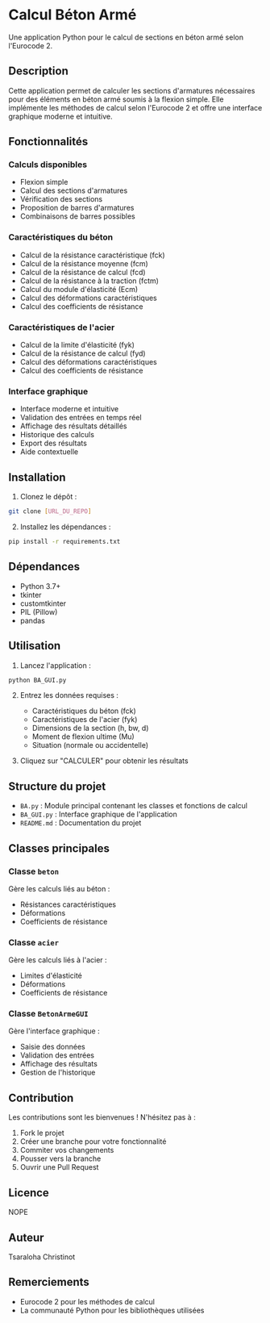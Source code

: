 # Calcul Béton Armé

Une application Python pour le calcul de sections en béton armé selon l'Eurocode 2.

## Description

Cette application permet de calculer les sections d'armatures nécessaires pour des éléments en béton armé soumis à la flexion simple. Elle implémente les méthodes de calcul selon l'Eurocode 2 et offre une interface graphique moderne et intuitive.

## Fonctionnalités

### Calculs disponibles
- Flexion simple
- Calcul des sections d'armatures
- Vérification des sections
- Proposition de barres d'armatures
- Combinaisons de barres possibles

### Caractéristiques du béton
- Calcul de la résistance caractéristique (fck)
- Calcul de la résistance moyenne (fcm)
- Calcul de la résistance de calcul (fcd)
- Calcul de la résistance à la traction (fctm)
- Calcul du module d'élasticité (Ecm)
- Calcul des déformations caractéristiques
- Calcul des coefficients de résistance

### Caractéristiques de l'acier
- Calcul de la limite d'élasticité (fyk)
- Calcul de la résistance de calcul (fyd)
- Calcul des déformations caractéristiques
- Calcul des coefficients de résistance

### Interface graphique
- Interface moderne et intuitive
- Validation des entrées en temps réel
- Affichage des résultats détaillés
- Historique des calculs
- Export des résultats
- Aide contextuelle

## Installation

1. Clonez le dépôt :
```bash
git clone [URL_DU_REPO]
```

2. Installez les dépendances :
```bash
pip install -r requirements.txt
```

## Dépendances

- Python 3.7+
- tkinter
- customtkinter
- PIL (Pillow)
- pandas

## Utilisation

1. Lancez l'application :
```bash
python BA_GUI.py
```

2. Entrez les données requises :
   - Caractéristiques du béton (fck)
   - Caractéristiques de l'acier (fyk)
   - Dimensions de la section (h, bw, d)
   - Moment de flexion ultime (Mu)
   - Situation (normale ou accidentelle)

3. Cliquez sur "CALCULER" pour obtenir les résultats

## Structure du projet

- `BA.py` : Module principal contenant les classes et fonctions de calcul
- `BA_GUI.py` : Interface graphique de l'application
- `README.md` : Documentation du projet

## Classes principales

### Classe `beton`
Gère les calculs liés au béton :
- Résistances caractéristiques
- Déformations
- Coefficients de résistance

### Classe `acier`
Gère les calculs liés à l'acier :
- Limites d'élasticité
- Déformations
- Coefficients de résistance

### Classe `BetonArmeGUI`
Gère l'interface graphique :
- Saisie des données
- Validation des entrées
- Affichage des résultats
- Gestion de l'historique

## Contribution

Les contributions sont les bienvenues ! N'hésitez pas à :
1. Fork le projet
2. Créer une branche pour votre fonctionnalité
3. Commiter vos changements
4. Pousser vers la branche
5. Ouvrir une Pull Request

## Licence

NOPE

## Auteur

Tsaraloha Christinot 

## Remerciements

- Eurocode 2 pour les méthodes de calcul
- La communauté Python pour les bibliothèques utilisées 